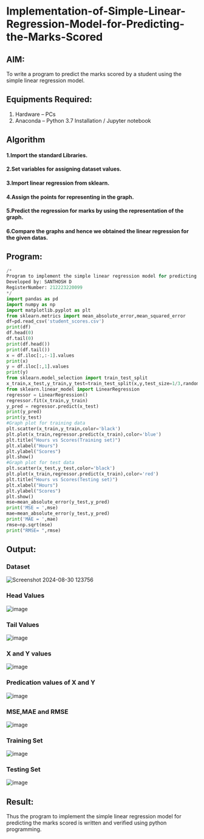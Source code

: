 # Implementation-of-Simple-Linear-Regression-Model-for-Predicting-the-Marks-Scored

## AIM:
To write a program to predict the marks scored by a student using the simple linear regression model.

## Equipments Required:
1. Hardware – PCs
2. Anaconda – Python 3.7 Installation / Jupyter notebook

## Algorithm
#### 1.Import the standard Libraries. 
#### 2.Set variables for assigning dataset values. 
#### 3.Import linear regression from sklearn. 
#### 4.Assign the points for representing in the graph. 
#### 5.Predict the regression for marks by using the representation of the graph. 
#### 6.Compare the graphs and hence we obtained the linear regression for the given datas.
## Program:
```py
/*
Program to implement the simple linear regression model for predicting the marks scored.
Developed by: SANTHOSH D
RegisterNumber: 212223220099
*/
import pandas as pd
import numpy as np
import matplotlib.pyplot as plt
from sklearn.metrics import mean_absolute_error,mean_squared_error
df=pd.read_csv('student_scores.csv')
print(df)
df.head(0)
df.tail(0)
print(df.head())
print(df.tail())
x = df.iloc[:,:-1].values
print(x)
y = df.iloc[:,1].values
print(y)
from sklearn.model_selection import train_test_split
x_train,x_test,y_train,y_test=train_test_split(x,y,test_size=1/3,random_state=0)
from sklearn.linear_model import LinearRegression
regressor = LinearRegression()
regressor.fit(x_train,y_train)
y_pred = regressor.predict(x_test)
print(y_pred)
print(y_test)
#Graph plot for training data
plt.scatter(x_train,y_train,color='black')
plt.plot(x_train,regressor.predict(x_train),color='blue')
plt.title("Hours vs Scores(Training set)")
plt.xlabel("Hours")
plt.ylabel("Scores")
plt.show()
#Graph plot for test data
plt.scatter(x_test,y_test,color='black')
plt.plot(x_train,regressor.predict(x_train),color='red')
plt.title("Hours vs Scores(Testing set)")
plt.xlabel("Hours")
plt.ylabel("Scores")
plt.show()
mse=mean_absolute_error(y_test,y_pred)
print('MSE = ',mse)
mae=mean_absolute_error(y_test,y_pred)
print('MAE = ',mae)
rmse=np.sqrt(mse)
print("RMSE= ",rmse)
```
## Output:
### Dataset
![Screenshot 2024-08-30 123756](https://github.com/user-attachments/assets/2835b5e4-77e3-4eba-92ef-fd30b7da4b8a)

### Head Values
![image](https://github.com/user-attachments/assets/23a7d686-86aa-4444-8443-423ff6d8fb83)

### Tail Values
![image](https://github.com/user-attachments/assets/8247ffaf-1261-4368-92e2-10a805dee7d2)

### X and Y values
![image](https://github.com/user-attachments/assets/d3266830-d2b6-4423-8420-bf4d111538e9)


### Predication values of X and Y
![image](https://github.com/user-attachments/assets/e98017bf-f708-486f-80f7-80ef7e300166)

### MSE,MAE and RMSE
![image](https://github.com/user-attachments/assets/3445c487-696f-417c-9d44-d32dcd727913)

### Training Set
![image](https://github.com/user-attachments/assets/bc5883a1-7136-43db-a1f0-53fd3fbc7e64)

### Testing Set
![image](https://github.com/user-attachments/assets/e73947f6-ed6e-4a51-8e5c-85eae472979d)

## Result:
Thus the program to implement the simple linear regression model for predicting the marks scored is written and verified using python programming.
